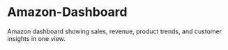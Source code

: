 # Amazon-Dashboard
Amazon dashboard showing sales, revenue, product trends, and customer insights in one view.
